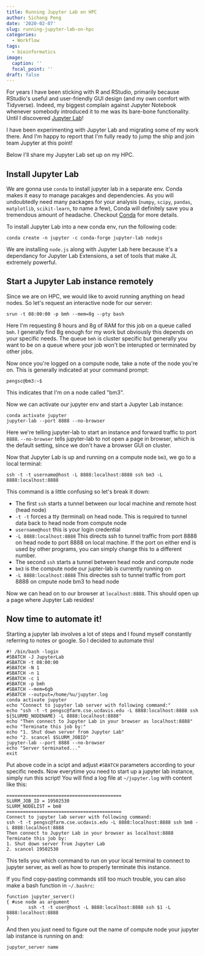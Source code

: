```yaml
---
title: Running Jupyter Lab on HPC
author: Sichong Peng
date: '2020-02-07'
slug: running-jupyter-lab-on-hpc
categories:
  - Workflow
tags:
  - bioinformatics
image:
  caption: ''
  focal_point: ''
draft: false
---
```


For years I have been sticking with R and RStudio, primarily because RStudio's useful and user-friendly GUI design (and my own comfort with Tidyverse). Indeed, my biggest complain against Jupyter Notebook whenever somebody introduced it to me was its bare-bone functionality. Until I discovered [Jupyter Lab](https://jupyterlab.readthedocs.io/en/stable/)!

I have been experimenting with Jupyter Lab and migrating some of my work there. And I'm happy to report that I'm fully ready to jump the ship and join team Jupyter at this point!

Below I'll share my Jupyter Lab set up on my HPC. 

## Install Jupyter Lab 

We are gonna use `conda` to install jupyter lab in a separate env. Conda makes it easy to manage pacakges and dependencies. As you will undoubtedly need many packages for your analysis (`numpy`, `scipy`, `pandas`, `matplotlib`, `scikit-learn`, to name a few), Conda will definitely save you a tremendous amount of headache. Checkout [Conda](https://www.anaconda.com/) for more details.

To install Jupyter Lab into a new conda env, run the following code:
```
conda create -n jupyter -c conda-forge jupyter-lab nodejs
```

We are installing `node.js` along with Jupyter Lab here because it's a dependancy for Jupyter Lab Extensions, a set of tools that make JL extremely powerful.


## Start a Jupyter Lab instance remotely

Since we are on HPC, we would like to avoid running anything on head nodes. So let's request an interactive node for our server:
```
srun -t 08:00:00 -p bmh --mem=8g --pty bash
```

Here I'm requesting 8 hours and 8g of RAM for this job on a queue called `bmh`. I generally find 8g enough for my work but obviously this depends on your specific needs. The queue `bmh` is cluster specific but generally you want to be on a queue where your job won't be interupted or terminated by other jobs.

Now once you're logged on a compute node, take a note of the node you're on. This is generally indicated at your command prompt:
```
pengsc@bm3:~$ 
```
This indicates that I'm on a node called "bm3". 

Now we can activate our jupyter env and start a Jupyter Lab instance:
```
conda activate jupyter
jupyter-lab --port 8888 --no-browser
```

Here we're telling jupyter-lab to start an instance and forward traffic to port `8888`. `--no-browser` tells jupyter-lab to not open a page in browser, which is the default setting, since we don't have a browser GUI on cluster.

Now that Jupyter Lab is up and running on a compute node `bm3`, we go to a local terminal:
```
ssh -t -t username@host -L 8888:localhost:8888 ssh bm3 -L 8888:localhost:8888
```

This command is a little confusing so let's break it down:  

- The first `ssh` starts a tunnel between our local machine and remote host (head node)
- `-t -t` forces a tty (terminal) on head node. This is required to tunnel data back to head node from compute node
- `username@host` this is your login credential
- `-L 8888:localhost:8888` This directs ssh to tunnel traffic from port 8888 on head node to port 8888 on local machine. If the port on either end is used by other programs, you can simply change this to a different number.
- The second `ssh` starts a tunnel between head node and compute node
- `bm3` is the compute node our jupter-lab is currently running on
- `-L 8888:localhost:8888` This directes ssh to tunnel traffic from port 8888 on cmpute node bm3 to head node

Now we can head on to our browser at `localhost:8888`. This should open up a page where Jupyter Lab resides!

## Now time to automate it!

Starting a jupyter lab involves a lot of steps and I found myself constantly referring to notes or google. So I decided to automate this!

```
#! /bin/bash -login
#SBATCH -J JupyterLab
#SBATCH -t 08:00:00
#SBATCH -N 1
#SBATCH -n 1
#SBATCH -c 1
#SBATCH -p bmh
#SBATCH --mem=6gb
#SBATCH --output=/home/%u/jupyter.log
conda activate jupyter
echo "Connect to jupyter lab server with following command:"
echo "ssh -t -t pengsc@farm.cse.ucdavis.edu -L 8888:localhost:8888 ssh ${SLURMD_NODENAME} -L 8888:localhost:8888"
echo "Then connect to Jupyter Lab in your browser as localhost:8888"
echo "Terminate this job by:"
echo "1. Shut down server from Jupyter Lab"
echo "2. scancel $SLURM_JOBID"
jupyter-lab --port 8888 --no-browser
echo "Server terminated..."
exit
```

Put above code in a scipt and adjust `#SBATCH` parameters according to your specific needs. Now everytime you need to start up a jupyter lab instance, simply run this script! You will find a log file at `~/jupyter.log` with content like this:

```
==========================================
SLURM_JOB_ID = 19502530
SLURM_NODELIST = bm8
==========================================
Connect to jupyter lab server with following command:
ssh -t -t pengsc@farm.cse.ucdavis.edu -L 8888:localhost:8888 ssh bm8 -L 8888:localhost:8888
Then connect to Jupyter Lab in your browser as localhost:8888
Terminate this job by:
1. Shut down server from Jupyter Lab
2. scancel 19502530

```
This tells you which command to run on your local terminal to connect to jupyter server, as well as how to properly terminate this instance.

If you find copy-pasting commands still too much trouble, you can also make a bash function in `~/.bashrc`:

```
function jupyter_server()
{ #use node as argument
        ssh -t -t user@host -L 8888:localhost:8888 ssh $1 -L 8888:localhost:8888
}
```
And then you just need to figure out the name of compute node your jupyter lab instance is running on and:
```
jupyter_server name
```

